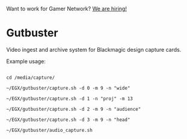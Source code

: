 Want to work for Gamer Network? [We are hiring!](http://www.gamesindustry.biz/jobs/gamer-network)

# Gutbuster

Video ingest and archive system for Blackmagic design capture cards.

Example usage:

```

cd /media/capture/

~/EGX/gutbuster/capture.sh -d 0 -m 9 -n "wide"

~/EGX/gutbuster/capture.sh -d 1 -n "proj" -m 13

~/EGX/gutbuster/capture.sh -d 2 -m 9 -n "audience"

~/EGX/gutbuster/capture.sh -d 3 -m 9 -n "head"

~/EGX/gutbuster/audio_capture.sh



```

